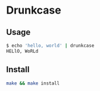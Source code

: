 # Drunkcase

## Usage

```bash
$ echo 'hello, world' | drunkcase
HELlO, WoRLd
```

## Install

```bash
make && make install
```
